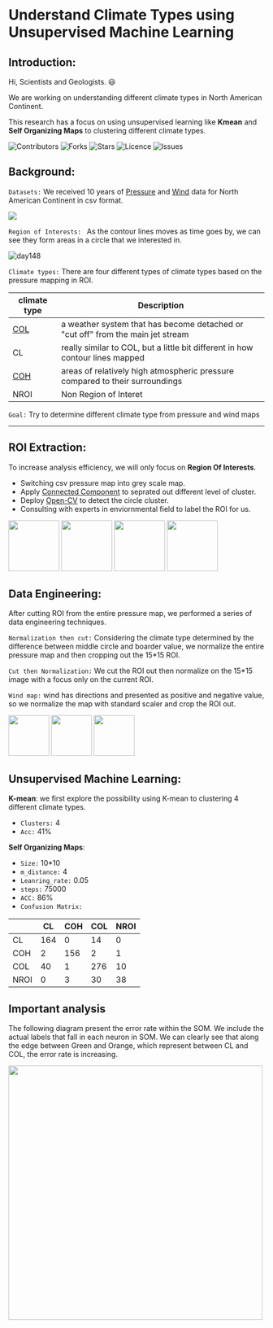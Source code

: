 # Understand Climate Types using Unsupervised Machine Learning
## Introduction:

Hi, Scientists and Geologists. :smiley:

We are working on understanding different climate types in North American Continent. 

This research has a focus on using unsupervised learning like **Kmean** and **Self Organizing Maps** to clustering different climate types.<br>

![Contributors](https://img.shields.io/github/contributors/EthanWTL/ClimateChange?style=plastic)
![Forks](https://img.shields.io/github/forks/EthanWTL/ClimateChange)
![Stars](https://img.shields.io/github/stars/EthanWTL/ClimateChange)
![Licence](https://img.shields.io/github/license/EthanWTL/ClimateChange)
![Issues](https://img.shields.io/github/issues/EthanWTL/ClimateChange)


## Background:
 ```Datasets:``` We received 10 years of [Pressure](Pressure_rawdata) and [Wind](Wind_rawdata) data for North American Continent in csv format. 

![](Visualizations/actualmap.gif)

 ```Region of Interests: ``` As the contour lines moves as time goes by, we can see they form areas in a circle that we interested in.

![day148](https://github.com/EthanWTL/ClimateChange/assets/97998419/f8de6c66-cecb-4125-a1b7-eeb665f779ec)

 ```Climate types:``` There are four different types of climate types based on the pressure mapping in ROI.

|climate type| Description|
| --- | --- |
|[COL](https://www.weatheronline.co.uk/reports/wxfacts/Cut-off-low.htm#:~:text=The%20cut%2Doff%20low%20is,the%20normal%20track%20of%20depressions.)| a weather system that has become detached or "cut off" from the main jet stream|
|CL| really similar to COL, but a little bit different in how contour lines mapped |
|[COH](https://glossary.ametsoc.org/wiki/Cutoff_high#:~:text=A%20warm%20high%20that%20has,American%20Meteorological%20Society%20(AMS).)| areas of relatively high atmospheric pressure compared to their surroundings|
|NROI| Non Region of Interet |

 ```Goal:``` Try to determine different climate type from pressure and wind maps
 
---

## ROI Extraction:
To increase analysis efficiency, we will only focus on **Region Of Interests**.
* Switching csv pressure map into grey scale map.
* Apply [Connected Component](https://www.sciencedirect.com/science/article/pii/S0031320317301693) to seprated out different level of cluster.
* Deploy [Open-CV](https://github.com/opencv/opencv) to detect the circle cluster.
* Consulting with experts in enviornmental field to label the ROI for us.
<img src="https://github.com/EthanWTL/ClimateChange/assets/97998419/11da3fd7-b657-4f51-85e1-a4a43e91a7e8" height="100">
<img src="https://github.com/EthanWTL/ClimateChange/assets/97998419/19c25973-de73-4fb0-9d91-43e923bc9c5a" height="100">
<img src="https://github.com/EthanWTL/ClimateChange/assets/97998419/2b1772de-3b7c-4115-bb92-81437d681fd7" height="100">
<img src="https://github.com/EthanWTL/ClimateChange/assets/97998419/52548b8b-20fb-4feb-9499-9161e93cc090" height="100">

## Data Engineering:
After cutting ROI from the entire pressure map, we performed a series of data engineering techniques.

```Normalization then cut:``` Considering the climate type determined by the difference between middle circle and boarder value, we normalize the entire pressure map and then cropping out the 15*15 ROI.



```Cut then Normalization:``` We cut the ROI out then normalize on the 15*15 image with a focus only on the current ROI.


```Wind map:``` wind has directions and presented as positive and negative value, so we normalize the map with standard scaler and crop the ROI out.

<img src="https://github.com/EthanWTL/ClimateChange/assets/97998419/4a32537c-862b-4d33-a761-36b5ff20c1fc" height="80"> <img src="https://github.com/EthanWTL/ClimateChange/assets/97998419/954248ec-d7f9-47d3-8123-f8f9682d2be2" height="80"> <img src="https://github.com/EthanWTL/ClimateChange/assets/97998419/63d37a4d-f855-4e81-b3ab-ebc43bda9f6d" height="80">

## Unsupervised Machine Learning:
**K-mean**: we first explore the possibility using K-mean to clustering 4 different climate types. 
* ```Clusters:``` 4
* ```Acc:``` 41%

**Self Organizing Maps**:
* ```Size:``` 10*10
* ```m_distance:``` 4
* ```Leanring_rate:``` 0.05
* ```steps:``` 75000
* ```ACC:``` 86%
* ```Confusion Matrix:```

| |CL|	COH|	COL|	NROI|
|---|----|----|----|--|
|CL	|164	|0	|14|	0|
|COH	|2	|156	|2	|1|
|COL|	40|	1|	276|	10|
|NROI	|0	|3	|30	|38|

## Important analysis
The following diagram present the error rate within the SOM. We include the actual labels that fall in each neuron in SOM. We can clearly see that along the edge between Green and Orange, which represent between CL and COL, the error rate is increasing.

<img src="https://github.com/EthanWTL/ClimateChange/assets/97998419/cf430b69-2017-43d2-9165-60d7ec99290a" height="500">


